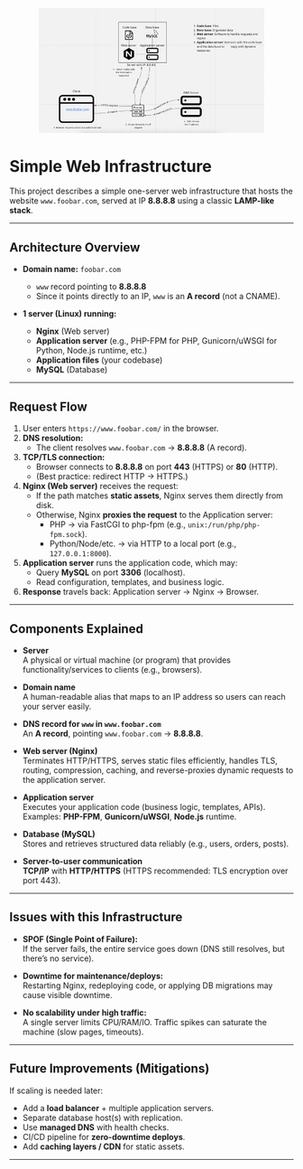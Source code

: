 <p align="center">
  <img src="/web_infrastructure_design/images/1*iBstDyO1wFNbfs3X70Jy7w.webp" alt="Webstackserver" width="400" />
</p>

# Simple Web Infrastructure

This project describes a simple one-server web infrastructure that hosts the website `www.foobar.com`, served at IP **8.8.8.8** using a classic **LAMP-like stack**.

---

## Architecture Overview

- **Domain name:** `foobar.com`  
  - `www` record pointing to **8.8.8.8**  
  - Since it points directly to an IP, `www` is an **A record** (not a CNAME).

- **1 server (Linux) running:**
  - **Nginx** (Web server)
  - **Application server** (e.g., PHP-FPM for PHP, Gunicorn/uWSGI for Python, Node.js runtime, etc.)
  - **Application files** (your codebase)
  - **MySQL** (Database)

---

## Request Flow

1. User enters `https://www.foobar.com/` in the browser.  
2. **DNS resolution:**  
   - The client resolves `www.foobar.com` → **8.8.8.8** (A record).  
3. **TCP/TLS connection:**  
   - Browser connects to **8.8.8.8** on port **443** (HTTPS) or **80** (HTTP).  
   - (Best practice: redirect HTTP → HTTPS.)  
4. **Nginx (Web server)** receives the request:  
   - If the path matches **static assets**, Nginx serves them directly from disk.  
   - Otherwise, Nginx **proxies the request** to the Application server:  
     - PHP → via FastCGI to php-fpm (e.g., `unix:/run/php/php-fpm.sock`).  
     - Python/Node/etc. → via HTTP to a local port (e.g., `127.0.0.1:8000`).  
5. **Application server** runs the application code, which may:  
   - Query **MySQL** on port **3306** (localhost).  
   - Read configuration, templates, and business logic.  
6. **Response** travels back: Application server → Nginx → Browser.  

---

## Components Explained

- **Server**  
  A physical or virtual machine (or program) that provides functionality/services to clients (e.g., browsers).

- **Domain name**  
  A human-readable alias that maps to an IP address so users can reach your server easily.

- **DNS record for `www` in `www.foobar.com`**  
  An **A record**, pointing `www.foobar.com` → **8.8.8.8**.

- **Web server (Nginx)**  
  Terminates HTTP/HTTPS, serves static files efficiently, handles TLS, routing, compression, caching, and reverse-proxies dynamic requests to the application server.

- **Application server**  
  Executes your application code (business logic, templates, APIs).  
  Examples: **PHP-FPM**, **Gunicorn/uWSGI**, **Node.js** runtime.

- **Database (MySQL)**  
  Stores and retrieves structured data reliably (e.g., users, orders, posts).

- **Server-to-user communication**  
  **TCP/IP** with **HTTP/HTTPS** (HTTPS recommended: TLS encryption over port 443).

---

## Issues with this Infrastructure

- **SPOF (Single Point of Failure):**  
  If the server fails, the entire service goes down (DNS still resolves, but there’s no service).

- **Downtime for maintenance/deploys:**  
  Restarting Nginx, redeploying code, or applying DB migrations may cause visible downtime.

- **No scalability under high traffic:**  
  A single server limits CPU/RAM/IO. Traffic spikes can saturate the machine (slow pages, timeouts).

---

## Future Improvements (Mitigations)

If scaling is needed later:
- Add a **load balancer** + multiple application servers.  
- Separate database host(s) with replication.  
- Use **managed DNS** with health checks.  
- CI/CD pipeline for **zero-downtime deploys**.  
- Add **caching layers / CDN** for static assets.

---